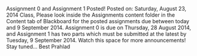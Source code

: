 Assignment 0 and Assignment 1 Posted!
Posted on: Saturday, August 23, 2014
Class,
Please look inside the Assignments content folder in the Content tab of Blackboard for the posted assignments due between today and 9 September 2014. Assignment 0 is due on Thursday, 28 August 2014, and Assignment 1 has two parts which must be submitted at the latest by Tuesday, 9 September 2014.
Watch this space for more announcements!  Stay tuned...
Best
Prahlad
